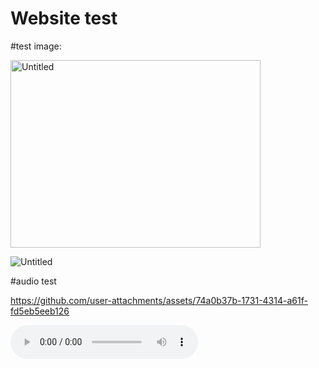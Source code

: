 # **Website test**

#test image:

<img src="(https://github.com/user-attachments/assets/058657e1-a198-4edb-9200-a1c7bf4a689e)" width="400" height="300" alt="Untitled">


![Untitled](<img src="(https://github.com/user-attachments/assets/058657e1-a198-4edb-9200-a1c7bf4a689e)" width="400" height="300" alt="My Photo">
)



#audio test

https://github.com/user-attachments/assets/74a0b37b-1731-4314-a61f-fd5eb5eeb126
<!-- Put this where you want the player to appear: -->
<audio id="bg-music" controls loop autoplay>
  <source src="https://github.com/user-attachments/assets/74a0b37b-1731-4314-a61f-fd5eb5eeb126" type="audio/mpeg">
</audio>
